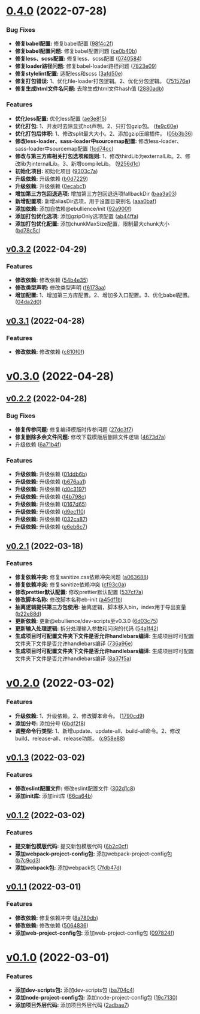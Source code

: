 # [0.4.0](https://github.com/qinshixixing/ebullience/compare/ebullience/v0.3.2...ebullience/0.4.0) (2022-07-28)


### Bug Fixes

* **修复babel配置:** 修复babel配置 ([98f4c2f](https://github.com/qinshixixing/ebullience/commit/98f4c2fe4f7373a25961e2d603bf921c57188afb))
* **修复babel配置问题:** 修复babel配置问题 ([ce0b40b](https://github.com/qinshixixing/ebullience/commit/ce0b40b5d8216e91c7e5bb754449df2240ba38c4))
* **修复less、scss配置:** 修复less、scss配置 ([0740584](https://github.com/qinshixixing/ebullience/commit/07405847356c492b3acc7186c848470eb1f8f411))
* **修复loader路径问题:** 修复babel-loader路径问题 ([7823e09](https://github.com/qinshixixing/ebullience/commit/7823e097e2835c3c977a75d1688ae0395c4bcaad))
* **修复stylelint配置:** 适配less和scss ([3afd50e](https://github.com/qinshixixing/ebullience/commit/3afd50eb7857ccc5caf3a262dacf73cdb8d91412))
* **修复打包错误:** 1、优化file-loader打包逻辑。2、优化分包逻辑。 ([751576e](https://github.com/qinshixixing/ebullience/commit/751576ef649deb690b459f50f429ef22e582977e))
* **修复生成html文件名问题:** 去除生成html文件hash值 ([2880adb](https://github.com/qinshixixing/ebullience/commit/2880adba7b35f3a7af1fc88bbdf98f25fbe8234b))


### Features

* **优化less配置:** 优化less配置 ([ae3e815](https://github.com/qinshixixing/ebullience/commit/ae3e8159a3a614c40f5d851a46bb983071293f27))
* **优化打包:** 1、开发时去除显式hot声明。2、只打包gzip包。 ([fe9c60e](https://github.com/qinshixixing/ebullience/commit/fe9c60eef385b7654425b61c5de7b758266a85ee))
* **优化打包后体积:** 1、修改split最大大小。2、添加gzip压缩插件。 ([05b3b36](https://github.com/qinshixixing/ebullience/commit/05b3b363af2512a06b9654eab9b638c3150e94a6))
* **修改less-loader、sass-loader中sourcemap配置:** 修改less-loader、sass-loader中sourcemap配置 ([1cd74cc](https://github.com/qinshixixing/ebullience/commit/1cd74cc4b313120f4c8618ae1c945bf91d0fe9bd))
* **修改与第三方库相关打包选项和规则:** 1、修改thirdLib为externalLib。2、修改lib为internalLib。3、新增compileLib。 ([9256d1c](https://github.com/qinshixixing/ebullience/commit/9256d1c45d4cddaadbad6ca0910ef2fbc04e3e1f))
* **初始化项目:** 初始化项目 ([9303c7a](https://github.com/qinshixixing/ebullience/commit/9303c7a3917ce4ff81fe5956d9fc3d5fda3d7c8f))
* **升级依赖:** 升级依赖 ([b0d7229](https://github.com/qinshixixing/ebullience/commit/b0d722904292c3dc4a1e8d3d38459967072ebd41))
* **升级依赖:** 升级依赖 ([0ecabc1](https://github.com/qinshixixing/ebullience/commit/0ecabc16c42fa95013173c9c91aa279f329ccf60))
* **增加第三方包回退选项:** 增加第三方包回退选项fallbackDir ([baa3a03](https://github.com/qinshixixing/ebullience/commit/baa3a0364520a7c7de52f294e529282604f66a3d))
* **新增配置项:** 新增aliasDir选项，用于设置目录别名 ([aaa0baf](https://github.com/qinshixixing/ebullience/commit/aaa0bafe9dd88fa81a501efabcf63e7adccdc640))
* **添加依赖:** 添加自依赖@ebullience/init ([92a900f](https://github.com/qinshixixing/ebullience/commit/92a900f3da4510b96b3d4dd98358bec0615ea69d))
* **添加打包优化选项:** 添加gzipOnly选项配置 ([ab44ffa](https://github.com/qinshixixing/ebullience/commit/ab44ffa149107c26d10703dfb910bb34d7b6cfd0))
* **添加打包优化配置:** 添加chunkMaxSize配置，限制最大chunk大小 ([bd78c5c](https://github.com/qinshixixing/ebullience/commit/bd78c5c61146427e2e134bc1b301b01cf718bc6e))



## [v0.3.2](https://github.com/qinshixixing/ebullience/compare/ebullience/v0.3.1...ebullience/v0.3.2) (2022-04-29)


### Features

* **修改依赖:** 修改依赖 ([54b4e35](https://github.com/qinshixixing/ebullience/commit/54b4e35db95396e309f5a3b2e7dcf7869fd4f90c))
* **修改类型声明:** 修改类型声明 ([f6173aa](https://github.com/qinshixixing/ebullience/commit/f6173aa8e4bb6868791e83072c5e084396622f22))
* **增加配置:** 1、增加第三方库配置。2、增加多入口配置。3、优化babel配置。 ([04da2d0](https://github.com/qinshixixing/ebullience/commit/04da2d02c214f5c657d8f645f269cb33f1b369c9))



## [v0.3.1](https://github.com/qinshixixing/ebullience/compare/ebullience/v0.3.0...ebullience/v0.3.1) (2022-04-28)


### Features

* **修改依赖:** 修改依赖 ([c810f0f](https://github.com/qinshixixing/ebullience/commit/c810f0fadf1df90346a50b24b448419d9c8eb42d))



# [v0.3.0](https://github.com/qinshixixing/ebullience/compare/ebullience/v0.2.2...ebullience/v0.3.0) (2022-04-28)



## [v0.2.2](https://github.com/qinshixixing/ebullience/compare/ebullience/v0.2.1...ebullience/v0.2.2) (2022-04-28)


### Bug Fixes

* **修复传参问题:** 修复编译模版时传参问题 ([27dc3f7](https://github.com/qinshixixing/ebullience/commit/27dc3f7183c73b7989c16af752db4b9215150cd5))
* **修复删除多余文件问题:** 修改下载模版后删除文件逻辑 ([4673d7a](https://github.com/qinshixixing/ebullience/commit/4673d7a6c7c77eaa769569ae861aaf3e1dda4330))
* 升级依赖 ([6a71b4f](https://github.com/qinshixixing/ebullience/commit/6a71b4fa32be2799c148c60cc55164850a3547ea))


### Features

* **升级依赖:** 升级依赖 ([01ddb6b](https://github.com/qinshixixing/ebullience/commit/01ddb6b35029f0cd7a4e92b5122da6028f1de96d))
* **升级依赖:** 升级依赖 ([b676aa1](https://github.com/qinshixixing/ebullience/commit/b676aa139b42b8e6274016ffff0c29d7ec5d0ba8))
* **升级依赖:** 升级依赖 ([d0c3197](https://github.com/qinshixixing/ebullience/commit/d0c31975fae3ad9d617e4d8840cb952c3a38e67d))
* **升级依赖:** 升级依赖 ([f4b798c](https://github.com/qinshixixing/ebullience/commit/f4b798c8ada9219f0e2e7b2aa8891ba4c2eca503))
* **升级依赖:** 升级依赖 ([0167d65](https://github.com/qinshixixing/ebullience/commit/0167d65a05334193109d49634a71d9fedad94e40))
* **升级依赖:** 升级依赖 ([d9ec110](https://github.com/qinshixixing/ebullience/commit/d9ec1103c7a7d06f6788f8aba6aa758b791066d2))
* **升级依赖:** 升级依赖 ([032ca87](https://github.com/qinshixixing/ebullience/commit/032ca87dfe5e46c80283757f324c9fe89b333b93))
* **升级依赖:** 升级依赖 ([e6eb6c7](https://github.com/qinshixixing/ebullience/commit/e6eb6c72c3f3500a5849a50bf72634ff9ecd0711))



## [v0.2.1](https://github.com/qinshixixing/ebullience/compare/ebullience/v0.2.0...ebullience/v0.2.1) (2022-03-18)


### Features

* **修复依赖冲突:** 修复sanitize.css依赖冲突问题 ([a063688](https://github.com/qinshixixing/ebullience/commit/a063688d388cf05fff2fa200c36232237899f2dc))
* **修复依赖冲突:** 修复sanitize依赖冲突 ([cf93c0a](https://github.com/qinshixixing/ebullience/commit/cf93c0a185986ba3c621d719f27eaf6a5e34f6b0))
* **修改prettier默认配置:** 修改prettier默认配置 ([537cf7a](https://github.com/qinshixixing/ebullience/commit/537cf7a7c26f57b1588b51013f3e40c481d4d70b))
* **修改脚本名称:** 修改脚本名称eb-init ([a45df1b](https://github.com/qinshixixing/ebullience/commit/a45df1be768e8cf51f97aa535d06fc1517fb82d8))
* **抽离逻辑提供第三方包使用:** 抽离逻辑，脚本移入bin，index用于导出变量 ([b22e88d](https://github.com/qinshixixing/ebullience/commit/b22e88d5bb0485f92723a243f705191e525a61d9))
* **更新依赖:** 更新@ebullience/dev-scripts至v0.3.0 ([6d03c75](https://github.com/qinshixixing/ebullience/commit/6d03c7519b73f5745d4fb34aa87a099ba86563c9))
* **更新输入处理逻辑:** 拆分处理输入参数和问询的代码 ([54a1f42](https://github.com/qinshixixing/ebullience/commit/54a1f4226e7eb5f9d99a5581ef966ecda76acf4c))
* **生成项目时可配置文件夹下文件是否允许handlebars编译:** 生成项目时可配置文件夹下文件是否允许handlebars编译 ([736a96e](https://github.com/qinshixixing/ebullience/commit/736a96e6fe5dbccc6d6de87dc8b0d45e4b24baf8))
* **生成项目时可配置文件夹下文件是否允许handlebars编译:** 生成项目时可配置文件夹下文件是否允许handlebars编译 ([8a37f5a](https://github.com/qinshixixing/ebullience/commit/8a37f5ac4db8f91e9463ac89e3e2f6c3b6fb663f))



# [v0.2.0](https://github.com/qinshixixing/ebullience/compare/ebullience/v0.1.3...ebullience/v0.2.0) (2022-03-02)


### Features

* **升级依赖:** 1、升级依赖。2、修改脚本命令。 ([1790cd9](https://github.com/qinshixixing/ebullience/commit/1790cd9db442ebeb7937aa559d614c5fc59d815a))
* **添加分号:** 添加分号 ([6bdf2f8](https://github.com/qinshixixing/ebullience/commit/6bdf2f8e009ab4a8809411c70195a86b1bb8ba96))
* **调整命令行类型:** 1、新增update、update-all、build-all命令。2、修改build、release-all、release功能。 ([c958e88](https://github.com/qinshixixing/ebullience/commit/c958e88c3573a2156cb65f6678619ac9526cd7ab))



## [v0.1.3](https://github.com/qinshixixing/ebullience/compare/ebullience/v0.1.2...ebullience/v0.1.3) (2022-03-02)


### Features

* **修改eslint配置文件:** 修改eslint配置文件 ([302d1c8](https://github.com/qinshixixing/ebullience/commit/302d1c8d1af496d3a43d46dc6706a34a1c55b1fd))
* **添加init库:** 添加init库 ([66ca64b](https://github.com/qinshixixing/ebullience/commit/66ca64bf38cfb8c71c1359cf3e88935da5ac0bcd))



## [v0.1.2](https://github.com/qinshixixing/ebullience/compare/ebullience/v0.1.1...ebullience/v0.1.2) (2022-03-02)


### Features

* **提交新包模版代码:** 提交新包模版代码 ([6b2c0cf](https://github.com/qinshixixing/ebullience/commit/6b2c0cf5c154d13828ce19dd836c6b1d2a72ef56))
* **添加webpack-project-config包:** 添加webpack-project-config包 ([b7c9cd3](https://github.com/qinshixixing/ebullience/commit/b7c9cd302b1ac472797d6fcee20bd48d5ceddd61))
* **添加webpack包:** 添加webpack包 ([7fdb47d](https://github.com/qinshixixing/ebullience/commit/7fdb47d345b899dae417ca8a7db1bac346253bcc))



## [v0.1.1](https://github.com/qinshixixing/ebullience/compare/ebullience/v0.1.0...ebullience/v0.1.1) (2022-03-01)


### Features

* **修改依赖:** 修复依赖冲突 ([8a780db](https://github.com/qinshixixing/ebullience/commit/8a780db513d13ff4c361f3673a6c0cebded21c37))
* **修改依赖:** 修改依赖 ([5064836](https://github.com/qinshixixing/ebullience/commit/5064836f818e45092228f25d1f6b91fdccf3dfd4))
* **添加web-project-config包:** 添加web-project-config包 ([097824f](https://github.com/qinshixixing/ebullience/commit/097824fb1e055a2843fd029b33aa55b9ac88fbf9))



# [v0.1.0](https://github.com/qinshixixing/ebullience/compare/19c7130908da168f8906190229fa18ca2c1ca93f...ebullience/v0.1.0) (2022-03-01)


### Features

* **添加dev-scripts包:** 添加dev-scripts包 ([ba704c4](https://github.com/qinshixixing/ebullience/commit/ba704c493974c2de8587da7a07cfd1c68a94090a))
* **添加node-project-config包:** 添加node-project-config包 ([19c7130](https://github.com/qinshixixing/ebullience/commit/19c7130908da168f8906190229fa18ca2c1ca93f))
* **添加项目外层代码:** 添加项目外层代码 ([2adbae7](https://github.com/qinshixixing/ebullience/commit/2adbae711a78df7f6cd103738ef145a66a7ed24b))



